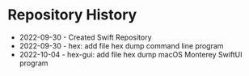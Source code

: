 # Repository History
 - 2022-09-30 - Created Swift Repository
 - 2022-09-30 - hex: add file hex dump command line program
 - 2022-10-04 - hex-gui: add file hex dump macOS Monterey SwiftUI program

